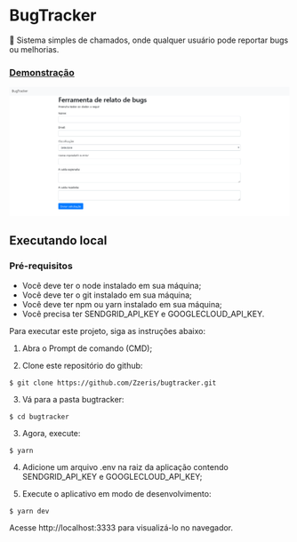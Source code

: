 # BugTracker
:bug: Sistema simples de chamados, onde qualquer usuário pode reportar bugs ou melhorias.

### [Demonstração](https://bugtracker.zzeris.now.sh/)

![Screenshot 1](screenshot.png)

## Executando local

### Pré-requisitos

* Você deve ter o node instalado em sua máquina;
* Você deve ter o git instalado em sua máquina;
* Você deve ter npm ou yarn instalado em sua máquina;
* Você precisa ter SENDGRID_API_KEY e GOOGLECLOUD_API_KEY.

Para executar este projeto, siga as instruções abaixo:

1. Abra o Prompt de comando (CMD);

2. Clone este repositório do github:

```
$ git clone https://github.com/Zzeris/bugtracker.git
```

3. Vá para a pasta bugtracker:

```
$ cd bugtracker
```

3. Agora, execute:

```
$ yarn
```

4. Adicione um arquivo .env na raiz da aplicação contendo SENDGRID_API_KEY e GOOGLECLOUD_API_KEY;

5. Execute o aplicativo em modo de desenvolvimento:

```
$ yarn dev
```

Acesse http://localhost:3333 para visualizá-lo no navegador.
